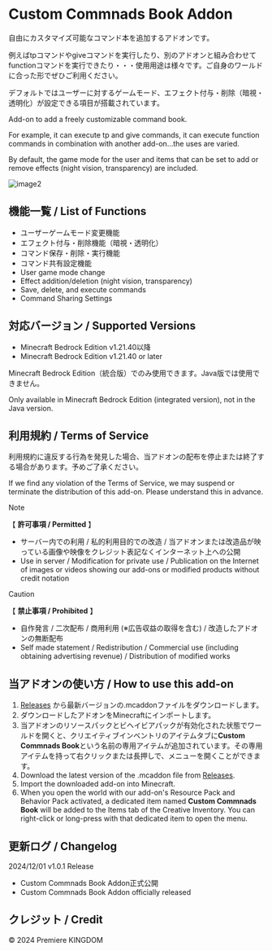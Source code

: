 # Custom Commnads Book Addon
自由にカスタマイズ可能なコマンド本を追加するアドオンです。

例えばtpコマンドやgiveコマンドを実行したり、別のアドオンと組み合わせてfunctionコマンドを実行できたり・・・使用用途は様々です。ご自身のワールドに合った形でぜひご利用ください。

デフォルトではユーザーに対するゲームモード、エフェクト付与・削除（暗視・透明化）が設定できる項目が搭載されています。

Add-on to add a freely customizable command book.

For example, it can execute tp and give commands, it can execute function commands in combination with another add-on...the uses are varied.

By default, the game mode for the user and items that can be set to add or remove effects (night vision, transparency) are included.

![image2](https://github.com/user-attachments/assets/e70ce5fa-2e16-4c0f-97d7-6b0dccb0c637)
## 機能一覧 / List of Functions
- ユーザーゲームモード変更機能
- エフェクト付与・削除機能（暗視・透明化）
- コマンド保存・削除・実行機能
- コマンド共有設定機能
- User game mode change
- Effect addition/deletion (night vision, transparency)
- Save, delete, and execute commands
- Command Sharing Settings
## 対応バージョン / Supported Versions
- Minecraft Bedrock Edition v1.21.40以降
- Minecraft Bedrock Edition v1.21.40 or later

Minecraft Bedrock Edition（統合版）でのみ使用できます。Java版では使用できません。

Only available in Minecraft Bedrock Edition (integrated version), not in the Java version.
## 利用規約 / Terms of Service
利用規約に違反する行為を発見した場合、当アドオンの配布を停止または終了する場合があります。予めご了承ください。

If we find any violation of the Terms of Service, we may suspend or terminate the distribution of this add-on. Please understand this in advance.
> [!NOTE]
> 【 **許可事項 / Permitted** 】
> - サーバー内での利用 / 私的利用目的での改造 / 当アドオンまたは改造品が映っている画像や映像をクレジット表記なくインターネット上への公開
> - Use in server / Modification for private use / Publication on the Internet of images or videos showing our add-ons or modified products without credit notation

> [!CAUTION]
> 【 **禁止事項 / Prohibited** 】
> - 自作発言 / 二次配布 / 商用利用 (※広告収益の取得を含む) / 改造したアドオンの無断配布
> - Self made statement / Redistribution / Commercial use (including obtaining advertising revenue) / Distribution of modified works
## 当アドオンの使い方 / How to use this add-on
1. [Releases](https://github.com/premiere-kingdom/Custom-Commnads-Book-Addon/releases) から最新バージョンの.mcaddonファイルをダウンロードします。
2. ダウンロードしたアドオンをMinecraftにインポートします。
3. 当アドオンのリソースパックとビヘイビアパックが有効化された状態でワールドを開くと、クリエイティブインベントリのアイテムタブに**Custom Commnads Book**という名前の専用アイテムが追加されています。その専用アイテムを持って右クリックまたは長押しで、メニューを開くことができます。
1. Download the latest version of the .mcaddon file from [Releases](https://github.com/premiere-kingdom/Custom-Commnads-Book-Addon/releases).
2. Import the downloaded add-on into Minecraft.
3. When you open the world with our add-on's Resource Pack and Behavior Pack activated, a dedicated item named **Custom Commnads Book** will be added to the Items tab of the Creative Inventory. You can right-click or long-press with that dedicated item to open the menu.
## 更新ログ / Changelog
2024/12/01 v1.0.1 Release
- Custom Commnads Book Addon正式公開
- Custom Commnads Book Addon officially released
## クレジット / Credit
© 2024 Premiere KINGDOM
